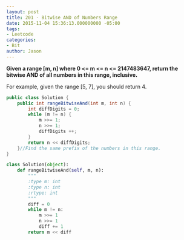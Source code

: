 ```yaml
---
layout: post
title: 201 - Bitwise AND of Numbers Range
date: 2015-11-04 15:36:13.000000000 -05:00
tags:
- Leetcode
categories:
- Bit
author: Jason
---
```

**Given a range [m, n] where 0 <= m <= n <= 2147483647, return the bitwise AND of all numbers in this range, inclusive.**

For example, given the range [5, 7], you should return 4.</em></strong></p>
``` java
public class Solution {
    public int rangeBitwiseAnd(int m, int n) {
        int diffDigits = 0;
        while (m != n) {
            m >>= 1;
            n >>= 1;
            diffDigits ++;
        }
        return n << diffDigits;
    }//Find the same prefix of the numbers in this range.
}
```

``` python
class Solution(object):
    def rangeBitwiseAnd(self, m, n):
        """
        :type m: int
        :type n: int
        :rtype: int
        """
        diff = 0
        while m != n:
            m >>= 1
            n >>= 1
            diff += 1
        return m << diff
```
